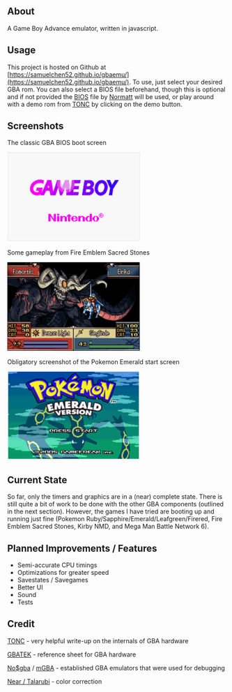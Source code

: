 ## About
A Game Boy Advance emulator, written in javascript.

## Usage
This project is hosted on Github at [https://samuelchen52.github.io/gbaemu/](https://samuelchen52.github.io/gbaemu/). To use, just select your desired GBA rom. You can also select a BIOS file beforehand, though this is optional and if not provided the [BIOS](https://github.com/Nebuleon/ReGBA/blob/master/bios/gba_bios.bin) file by [Normatt](https://github.com/Normmatt/gba_bios) will be used, or play around with a demo rom from [TONC](https://www.coranac.com/projects/#tonc) by clicking on the demo button.

## Screenshots
The classic GBA BIOS boot screen

![ "GBA bios boot screen."](./resources/bootss.png "GBA bios boot screen.")

Some gameplay from Fire Emblem Sacred Stones

!["Fire Emblem Sacred Stones gameplay."](./resources/fess2.jpg "Fire Emblem Sacred Stones gameplay.")

Obligatory screenshot of the Pokemon Emerald start screen

!["Pokemon Emerald start screen."](./resources/pokemss.png "Pokemon Emerald start screen.")

## Current State
So far, only the timers and graphics are in a (near) complete state. There is still quite a bit of work to be done with the other GBA components (outlined in the next section). However, the games I have tried are booting up and running just fine (Pokemon Ruby/Sapphire/Emerald/Leafgreen/Firered, Fire Emblem Sacred Stones, Kirby NMD, and Mega Man Battle Network 6). 

## Planned Improvements / Features
* Semi-accurate CPU timings
* Optimizations for greater speed
* Savestates / Savegames
* Better UI
* Sound
* Tests

## Credit
[TONC](https://www.coranac.com/tonc/text/toc.htm) - very helpful write-up on the internals of GBA hardware

[GBATEK](https://problemkaputt.de/gbatek.htm) - reference sheet for GBA hardware

[No$gba](https://problemkaputt.de/gba.htm) / [mGBA](https://mgba.io/downloads.html) - established GBA emulators that were used for debugging

[Near / Talarubi](https://byuu.net/video/color-emulation/) - color correction